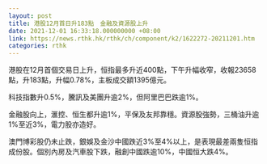 ```yaml
---
layout: post
title: 港股12月首日升183點　金融及資源股上升
date: 2021-12-01 16:33:18.000000000 +08:00
link: https://news.rthk.hk/rthk/ch/component/k2/1622272-20211201.htm
categories: rthk
---
```


港股在12月首個交易日上升，恒指最多升近400點，下午升幅收窄，收報23658點，升183點，升幅0.78%，主板成交額1395億元。

科技指數升0.5%，騰訊及美團升逾2%，但阿里巴巴跌逾1%。

金融股向上，滙控、恒生都升逾1%，平保及友邦靠穩。資源股強勢，三桶油升逾1%至近3%，電力股亦造好。

澳門博彩股仍未止跌，銀娛及金沙中國跌近3%至4%以上，是表現最差兩隻恒指成份股。個別內房及汽車股下跌，融創中國跌逾10%，中國恒大跌4%。

